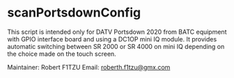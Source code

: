 # scanPortsdownConfig
This script is intended only for DATV Portsdown 2020 from BATC equipment with GPIO interface board and using a DC1OP mini IQ module. It provides automatic switching between SR 2000 or SR 4000 on mini IQ depending on the choice made on the touch screen.

Maintainer: Robert F1TZU
Email: roberth.f1tzu@gmx.com

